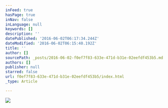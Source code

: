 ```yaml
---
inFeed: true
hasPage: true
inNav: false
inLanguage: null
keywords: []
description: ''
datePublished: '2016-06-02T06:17:34.244Z'
dateModified: '2016-06-02T06:15:40.192Z'
title: ''
author: []
sourcePath: _posts/2016-06-02-f0ef7f83-633e-471d-b31e-02eefdf453b5.md
authors: []
publisher: null
starred: false
url: f0ef7f83-633e-471d-b31e-02eefdf453b5/index.html
_type: Article

---
```

![](https://the-grid-user-content.s3-us-west-2.amazonaws.com/12ac01d0-6bd7-49cb-9094-ea930779adbc.jpg)